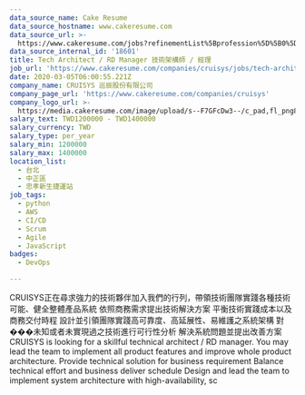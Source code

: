 ```yaml
---
data_source_name: Cake Resume
data_source_hostname: www.cakeresume.com
data_source_url: >-
  https://www.cakeresume.com/jobs?refinementList%5Bprofession%5D%5B0%5D=tech_devops&refi[…]5D=per_year&range%5Bsalary_range%5D%5Bmin%5D=1000000&page=2
data_source_internal_id: '18601'
title: Tech Architect / RD Manager 技術架構師 / 經理
job_url: 'https://www.cakeresume.com/companies/cruisys/jobs/tech-architect-rd-manager'
date: 2020-03-05T06:00:55.221Z
company_name: CRUISYS 巡辰股份有限公司
company_page_url: 'https://www.cakeresume.com/companies/cruisys'
company_logo_url: >-
  https://media.cakeresume.com/image/upload/s--F7GFcDw3--/c_pad,fl_png8,h_200,w_200/v1574912504/a5krjoo3luazpbsfl22s.png
salary_text: TWD1200000 - TWD1400000
salary_currency: TWD
salary_type: per_year
salary_min: 1200000
salary_max: 1400000
location_list:
  - 台北
  - 中正區
  - 忠孝新生捷運站
job_tags:
  - python
  - AWS
  - CI/CD
  - Scrum
  - Agile
  - JavaScript
badges:
  - DevOps

---
```


CRUISYS正在尋求強力的技術夥伴加入我們的行列，帶領技術團隊實踐各種技術可能、健全整體產品系統 依照商務需求提出技術解決方案 平衡技術實踐成本以及商務交付時程 設計並引領團隊實踐高可靠度、高延展性、易維護之系統架構 對���未知或者未實現過之技術進行可行性分析 解決系統問題並提出改善方案 CRUISYS is looking for a skillful technical architect / RD manager. You may lead the team to implement all product features and improve whole product architecture. Provide technical solution for business requirement Balance technical effort and business deliver schedule Design and lead the team to implement system architecture with high-availability, sc